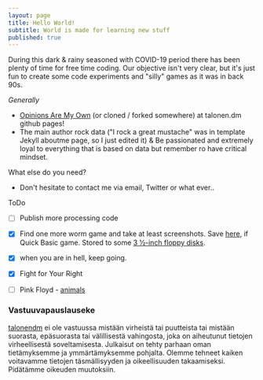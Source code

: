 ```yaml
---
layout: page
title: Hello World!
subtitle: World is made for learning new stuff
published: true
---
```


During this dark & rainy seasoned with COVID-19 period there has been plenty of time for free time coding. 
Our objective isn't very clear, but it's just fun to create some code experiments and "silly" games as it was in back 90s.

<!-- 
<script src="https://cdnjs.cloudflare.com/ajax/libs/p5.js/0.7.2/addons/p5.dom.min.js"></script> 
<script src="https://cdnjs.cloudflare.com/ajax/libs/p5.js/1.1.9/addons/p5.sound.js"></script>
<script src="https://cdnjs.cloudflare.com/ajax/libs/p5.js/0.5.4/addons/p5.sound.min.js"></script>

-->



*Generally*

- [Opinions Are My Own](https://www.insidehighered.com/blogs/technology-and-learning/do-we-still-need-opinions-are-my-own-social-media-disclaimer) (or cloned / forked somewhere) at talonen.dm github pages!
- The main author rock data ("I rock a great mustache" was in template Jekyll aboutme page, so I just edited it) & Be passionated and extremely loyal to everything that is based on data but remember ro have critical mindset.

What else do you need?

- Don't hesitate to contact me via email, Twitter or what ever..

ToDo

- [ ] Publish more processing code
- [x] Find one more worm game and take at least screenshots. Save [here](https://talonendm.github.io/2020-11-22-QuickBasic/), if Quick Basic game. Stored to some [3 1⁄2-inch floppy disks](https://en.wikipedia.org/wiki/History_of_the_floppy_disk).
- [x] when you are in hell, keep going.
- [x] Fight for Your Right
- [ ] Pink Floyd - [animals](https://en.wikipedia.org/wiki/Animals_(Pink_Floyd_album))


### Vastuuvapauslauseke

[talonendm](https://talonendm.github.io/) ei ole vastuussa mistään virheistä tai puutteista tai mistään suorasta, epäsuorasta tai välillisestä vahingosta, joka on aiheutunut tietojen virheellisestä soveltamisesta. Julkaisut on tehty parhaan oman tietämyksemme ja ymmärtämyksemme pohjalta. Olemme tehneet kaiken voitavamme tietojen täsmällisyyden ja oikeellisuuden takaamiseksi. Pidätämme oikeuden muutoksiin.





<script src="https://cdnjs.cloudflare.com/ajax/libs/p5.js/1.1.9/p5.js"></script>


<script>



// -------------------------------------------------------------------------------
//  no place holder: background: <div id="sketch-holder-jt-karate"></div>
// 
var canvas;
var loop_i=0;
var moving = 0; // mouseX movement
// var mic;
let img;
// var micstart = false;

var imgs = [];
// ....................................................................
function preload() { 
  // img = loadImage('pics/red-karate/karate-000328.png'); 
  // Access to fetch at 'pics/red-karate/karate-000328.png' from origin 'https://talonendm.github.io' has been blocked by CORS policy: No 'Access-Control-Allow-Origin' header is present on the requested resource. If an opaque response serves your needs, set the request's mode to 'no-cors' to fetch the resource with CORS disabled.
  img = loadImage('pics/karate-000328.png');
  
  var ii = -1;
  for (var i=219; i<338; i++) {
	ii = ii + 1;
    imgs[ii] = loadImage("pics/karate-000"+i+".png"); // https://editor.p5js.org/lmccart/sketches/S1UtI-Kgb
  }
} 
// ....................................................................
function setup() {
  // canvas = createCanvas(windowWidth, windowHeight); // full screen
    
  canvas = createCanvas(1000, 1000); // we want size of image or a bit more
  // canvas.parent('sketch-holder-jt-karate');
  canvas.position(0,0);
  canvas.style('z-index', '-1'); // https://www.youtube.com/watch?v=OIfEHD3KqCg
  // mic = new p5.AudioIn();
  // mic.start();
  
}
// ....................................................................
function draw() {
  // var vol = mic.getLevel();
  // image(img, 10, 10);
  // ellipse(300,200,vol* 40 + 20,30);

  moving = round(abs(pmouseX - mouseX));
  
  if (moving>=1 ) {
	// & mouseIsPressed
     loop_i = (loop_i + 1) % (120 - 1); // https://editor.p5js.org/kjhollentoo/sketches/Syf-33fJg
	 image(imgs[loop_i], 0, 0); 
  }
  
  
  
  if (mouseIsPressed) {
	line(pmouseX, pmouseY, mouseX, mouseY);
	
	
	
	
	//  if (getAudioContext().state !== 'running') {
	//	getAudioContext().resume();
	//	mic = new p5.AudioIn();
	//	mic.start();
	
	//	console.log("resumed sound");
	    
	//	micstart = true;
		
	// }
	
	
  }
  
  // if (getAudioContext().state == 'running') {
  //	fill(100,100,100,30);
  // and if it running then ellipses
  //	var level = mic.getLevel();
  //	ellipse(mouseX, mouseY, level * 500, level * 500);
  // }
  
  noStroke();
  fill(0,255,0);
  rect(40, 40, 72, 35);
  fill(0,30,155);
  text(loop_i + ": " + moving, 50,52);
}
// ....................................................................
// Errors messages (CTRL SHIFT i) Chrome Developer Tools:
// The AudioContext was not allowed to start. It must be resumed (or created) after a user gesture on the page. https://goo.gl/7K7WLu
// DevTools failed to load SourceMap: Could not load content for https://cdnjs.cloudflare.com/ajax/libs/p5.js/1.1.9/addons/p5.sound.min.js.map: HTTP error: status code 404, net::ERR_HTTP_RESPONSE_CODE_FAILURE
// function touchStarted() {
  // if (getAudioContext().state !== 'running') {
  //  getAudioContext().resume();
  //	mic = new p5.AudioIn();
  //  mic.start();
  // }
//}
// ....................................................................

</script> 